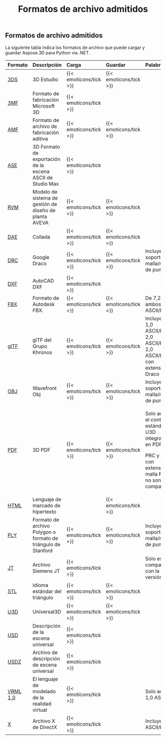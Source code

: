 ﻿---
title: Formatos de archivo admitidos
type: docs
weight: 20
url: /es/python-net/supported-file-formats/
---
## **Formatos de archivo admitidos**
La siguiente tabla indica los formatos de archivo que puede cargar y guardar Aspose.3D para Python via .NET.

|**Formato**|**Descripción**|**Carga**|**Guardar**|**Palabras**|
|:- |:- |:- |:- |:- |
|[3DS](https://docs.fileformat.com/3d/3ds/)|3D Estudio|{{< emoticons/tick >}}|{{< emoticons/tick >}}||
|[3MF](https://docs.fileformat.com/3d/3mf/)|Formato de fabricación Microsoft 3D|{{< emoticons/tick >}}|||
|[AMF](https://docs.fileformat.com/3d/amf/)|Formato de archivo de fabricación aditiva|{{< emoticons/tick >}}|{{< emoticons/tick >}}||
|[ASE](https://docs.fileformat.com/3d/ase/)|3D Formato de exportación de la escena ASCII de Studio Max|{{< emoticons/tick >}}|||
|[RVM](https://docs.fileformat.com/3d/rvm/)|Modelo de sistema de gestión de diseño de planta AVEVA|{{< emoticons/tick >}}|{{< emoticons/tick >}}||
|[DAE](https://docs.fileformat.com/3d/dae/)|Collada|{{< emoticons/tick >}}|{{< emoticons/tick >}}||
|[DRC](https://docs.fileformat.com/3d/drc/)|Google Draco|{{< emoticons/tick >}}|{{< emoticons/tick >}}|Incluyendo soporte de malla/nube de punto|
|[DXF](https://docs.fileformat.com/cad/dxf/)|AutoCAD DXF|{{< emoticons/tick >}}|||
|[FBX](https://docs.fileformat.com/3d/fbx/)|Formato de Autodesk FBX.|{{< emoticons/tick >}}|{{< emoticons/tick >}}|De 7,2 a 7,5, ambos ASCII/Binario.|
|[glTF](https://docs.fileformat.com/3d/glb/)|glTF del Grupo Khronos|{{< emoticons/tick >}}|{{< emoticons/tick >}}|Incluyendo 1,0 ASCII/binario, 2,0 ASCII/binario, 2,0 ASCII/binario con extensión Draco|
|[OBJ](https://docs.fileformat.com/3d/obj/)|Wavefront Obj|{{< emoticons/tick >}}|{{< emoticons/tick >}}|Incluyendo soporte de malla/nube de punto.|
|[PDF](https://docs.fileformat.com/pdf/)|3D PDF|{{< emoticons/tick >}}|{{< emoticons/tick >}}|<p>Solo admite el contenido estándar U3D integrado 3D en PDF.</p><p>PRC y U3D con extensión de malla RH aún no son compatibles.</p>|
|[HTML](https://docs.fileformat.com/web/html/)|Lenguaje de marcado de hipertexto||{{< emoticons/tick >}}||
|[PLY](https://docs.fileformat.com/3d/ply/)|Formato de archivo Polygon o formato de triángulo de Stanford|{{< emoticons/tick >}}|{{< emoticons/tick >}}|Incluyendo soporte de malla/nube de punto.|
|[JT](https://docs.fileformat.com/3d/jt/)|Archivo Siemens JT|{{< emoticons/tick >}}||Solo es compatible con la versión 8 y 9.|
|[STL](https://docs.fileformat.com/cad/stl/)|Idioma estándar del triángulo|{{< emoticons/tick >}}|{{< emoticons/tick >}}||
|[U3D](https://docs.fileformat.com/3d/u3d/)|Universal3D|{{< emoticons/tick >}}|{{< emoticons/tick >}}||
|[USD](https://docs.fileformat.com/3d/usd/)|Descripción de la escena universal|{{< emoticons/tick >}}|||
|[USDZ](https://docs.fileformat.com/3d/usdz/)|Archivo de descripción de escena universal|{{< emoticons/tick >}}|||
|[VRML 1,0](https://docs.fileformat.com/3d/vrml/)|El lenguaje de modelado de la realidad virtual|{{< emoticons/tick >}}||Solo admite 1,0 ASCII.|
|[X](https://docs.fileformat.com/3d/x/)|Archivo X de DirectX|{{< emoticons/tick >}}||Incluyendo ASCII/binario.|

